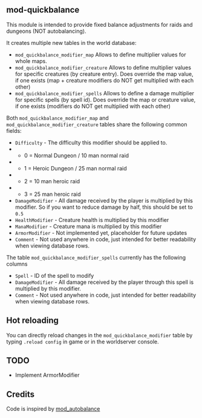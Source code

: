 
## mod-quickbalance 

This module is intended to provide fixed balance adjustments for raids and dungeons (NOT autobalancing).

It creates multiple new tables in the world database: 
* `mod_quickbalance_modifier_map` Allows to define multiplier values for whole maps.  
* `mod_quickbalance_modifier_creature` Allows to define multiplier values for specific creatures (by creature entry). Does override the map value, if one exists (map + creature modifiers do NOT get multiplied with each other)
* `mod_quickbalance_modifier_spells` Allows to define a damage multiplier for specific spells (by spell id). Does override the map or creature value, if one exists (modifiers do NOT get multiplied with each other)
 
Both `mod_quickbalance_modifier_map` and `mod_quickbalance_modifier_creature` tables share the following common fields:

* `Difficulty` - The difficulty this modifier should be applied to.
* * 0 = Normal Dungeon / 10 man normal raid
* * 1 = Heroic Dungeon / 25 man normal raid
* * 2 = 10 man heroic raid
* * 3 = 25 man heroic raid
* `DamageModifier` - All damage received by the player is multiplied by this modifier. So if you want to reduce damage by half, this should be set to `0.5`
* `HealthModifier` - Creature health is multiplied by this modifier
* `ManaModifier` - Creature mana is multiplied by this modifier
* `ArmorModifier` - Not implemented yet, placeholder for future updates
* `Comment` - Not used anywhere in code, just intended for better readability when viewing database rows.

The table `mod_quickbalance_modifier_spells` currently has the following columns
* `Spell` - ID of the spell to modify
* `DamageModifier` - All damage received by the player through this spell is multiplied by this modifier.
* `Comment` - Not used anywhere in code, just intended for better readability when viewing database rows.

## Hot reloading

You can directly reload changes in the `mod_quickbalance_modifier` table by typing `.reload config` in game or in the worldserver console.  

## TODO

* Implement ArmorModifier

## Credits 

Code is inspired by [mod_autobalance](https://github.com/azerothcore/mod-autobalance)
